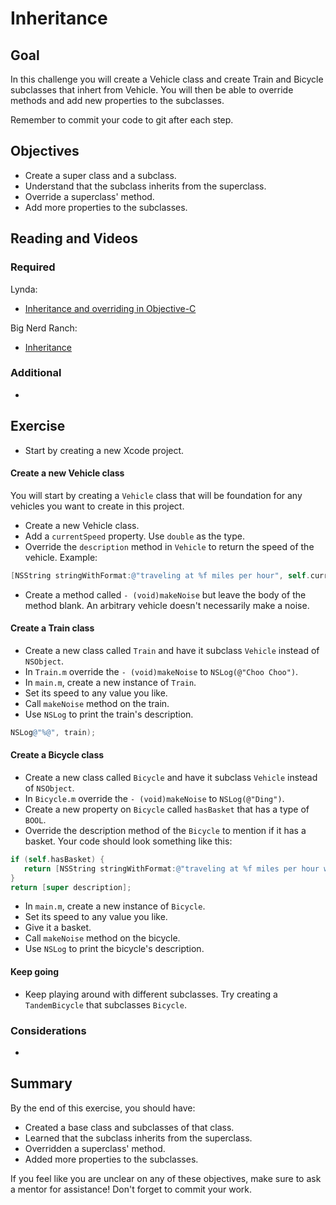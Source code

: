 # Inheritance

## Goal

In this challenge you will create a Vehicle class and create Train and Bicycle subclasses that inhert from Vehicle. You will then be able to override methods and add new properties to the subclasses.

Remember to commit your code to git after each step.

## Objectives

* Create a super class and a subclass.
* Understand that the subclass inherits from the superclass.
* Override a superclass' method.
* Add more properties to the subclasses.

## Reading and Videos

### Required

Lynda:

* [Inheritance and overriding in Objective-C](https://www.lynda.com/Objective-C-tutorials/Inheritance-overriding-Objective-C/143328/157017-4.html?srchtrk=index%3a8%0alinktypeid%3a2%0aq%3aobjective+c%0apage%3a1%0as%3arelevance%0asa%3atrue%0aproducttypeid%3a2)

Big Nerd Ranch:

* [Inheritance](https://books.google.ca/books?id=yxwiAgAAQBAJ&q=NSArray#v=snippet&q=Inheritance&f=false)

### Additional

* []()


## Exercise

>
* Start by creating a new Xcode project.

#### Create a new Vehicle class

You will start by creating a `Vehicle` class that will be foundation for any vehicles you want to create in this project.

>
* Create a new Vehicle class.
* Add a `currentSpeed` property. Use `double` as the type.
* Override the `description` method in `Vehicle` to return the speed of the vehicle. Example:

>
```objective-c
[NSString stringWithFormat:@"traveling at %f miles per hour", self.currentSpeed];`
```

>
* Create a method called `- (void)makeNoise` but leave the body of the method blank. An arbitrary vehicle doesn't necessarily make a noise.

#### Create a Train class 

>
* Create a new class called `Train` and have it subclass `Vehicle` instead of `NSObject`.
* In `Train.m` override the `- (void)makeNoise` to `NSLog(@"Choo Choo")`.
* In `main.m`, create a new instance of `Train`.
* Set its speed to any value you like.
* Call `makeNoise` method on the train.
* Use `NSLog` to print the train's description.

>
```objective-c
NSLog@"%@", train);
```

#### Create a Bicycle class 

>
* Create a new class called `Bicycle` and have it subclass `Vehicle` instead of `NSObject`.
* In `Bicycle.m` override the `- (void)makeNoise` to `NSLog(@"Ding")`.
* Create a new property on `Bicycle` called `hasBasket` that has a type of `BOOL`.
* Override the description method of the `Bicycle` to mention if it has a basket. Your code should look something like this:

>
 ```objective-c
if (self.hasBasket) {
    return [NSString stringWithFormat:@"traveling at %f miles per hour with a basket", self.currentSpeed];
} 
return [super description];
```

>
* In `main.m`, create a new instance of `Bicycle`.
* Set its speed to any value you like.
* Give it a basket.
* Call `makeNoise` method on the bicycle.
* Use `NSLog` to print the bicycle's description.

#### Keep going

>
* Keep playing around with different subclasses. Try creating a `TandemBicycle` that subclasses `Bicycle`.

### Considerations

*
  
## Summary

By the end of this exercise, you should have:

* Created a base class and subclasses of that class.
* Learned that the subclass inherits from the superclass.
* Overridden a superclass' method.
* Added more properties to the subclasses.

If you feel like you are unclear on any of these objectives, make sure to ask a mentor for assistance! Don't forget to commit your work.
